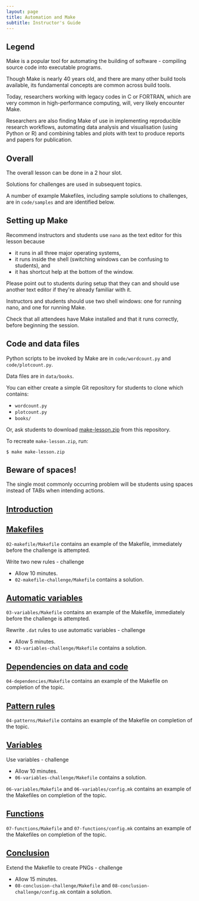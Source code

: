 ```yaml
---
layout: page
title: Automation and Make
subtitle: Instructor's Guide
---
```


## Legend

Make is a popular tool for automating the building of software -
compiling source code into executable programs.

Though Make is nearly 40 years old, and there are many other build
tools available, its fundamental concepts are common across build
tools.

Today, researchers working with legacy codes in C or FORTRAN, which
are very common in high-performance computing, will, very likely
encounter Make.

Researchers are also finding Make of use in implementing reproducible
research workflows, automating data analysis and visualisation (using
Python or R) and combining tables and plots with text to produce
reports and papers for publication.

## Overall

The overall lesson can be done in a 2 hour slot.

Solutions for challenges are used in subsequent topics.

A number of example Makefiles, including sample solutions to
challenges, are in `code/samples` and are identified below.

## Setting up Make

Recommend instructors and students use `nano` as the text editor for
this lesson because 

* it runs in all three major operating systems,
* it runs inside the shell (switching windows can be confusing to
  students), and
* it has shortcut help at the bottom of the window.

Please point out to students during setup that they can and should use
another text editor if they're already familiar with it.

Instructors and students should use two shell windows: one for running
nano, and one for running Make.

Check that all attendees have Make installed and that it runs
correctly, before beginning the session.

## Code and data files

Python scripts to be invoked by Make are in `code/wordcount.py` and
`code/plotcount.py`.

Data files are in `data/books`.

You can either create a simple Git repository for students to clone
which contains:

* `wordcount.py`
* `plotcount.py`
* `books/`

Or, ask students to download
[make-lesson.zip](./make-lesson.zip) from this repository.

To recreate `make-lesson.zip`, run:

~~~ {.bash}
$ make make-lesson.zip
~~~

## Beware of spaces!

The single most commonly occurring problem will be students using
spaces instead of TABs when intending actions.

## [Introduction](01-intro.html)

## [Makefiles](02-makefiles.html)

`02-makefile/Makefile` contains an example of the Makefile,
immediately before the challenge is attempted.

Write two new rules - challenge

* Allow 10 minutes.
* `02-makefile-challenge/Makefile` contains a solution.

## [Automatic variables](03-variables.html)

`03-variables/Makefile` contains an example of the Makefile,
immediately before the challenge is attempted.

Rewrite `.dat` rules to use automatic variables - challenge

* Allow 5 minutes.
* `03-variables-challenge/Makefile` contains a solution.

## [Dependencies on data and code](04-dependencies.html)

`04-dependencies/Makefile` contains an example of the Makefile on
completion of the topic.

## [Pattern rules](05-patterns.html)

`04-patterns/Makefile` contains an example of the Makefile on
completion of the topic.

## [Variables](06-variables.html)

Use variables - challenge

* Allow 10 minutes.
* `06-variables-challenge/Makefile` contains a solution.

`06-variables/Makefile` and `06-variables/config.mk` contains an
example of the Makefiles on completion of the topic.

## [Functions](07-functions.html)

`07-functions/Makefile` and `07-functions/config.mk` contains an
example of the Makefiles on completion of the topic.

## [Conclusion](08-conclusion.html)

Extend the Makefile to create PNGs - challenge

* Allow 15 minutes.
* `08-conclusion-challenge/Makefile` and
  `08-conclusion-challenge/config.mk` contain a solution.
